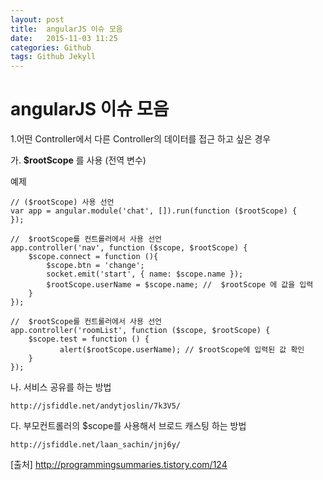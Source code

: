 ```yaml
---
layout: post
title:  angularJS 이슈 모음
date:   2015-11-03 11:25
categories: Github
tags: Github Jekyll
---
```



# angularJS 이슈 모음

1.어떤 Controller에서 다른 Controller의 데이터를 접근 하고 싶은 경우 

가. **$rootScope** 를 사용 (전역 변수)
    
예제 
    
    // ($rootScope) 사용 선언 
    var app = angular.module('chat', []).run(function ($rootScope) {
    });
    
    //  $rootScope를 컨트롤러에서 사용 선언 
    app.controller('nav', function ($scope, $rootScope) {
        $scope.connect = function (){
            $scope.btn = 'change';
            socket.emit('start', { name: $scope.name });
            $rootScope.userName = $scope.name; //  $rootScope 에 값을 입력 
        }
    });

    //  $rootScope를 컨트롤러에서 사용 선언 
    app.controller('roomList', function ($scope, $rootScope) {
        $scope.test = function () {
               alert($rootScope.userName); // $rootScope에 입력된 값 확인 
        }
    });

	
나. 서비스 공유를 하는 방법
	
	http://jsfiddle.net/andytjoslin/7k3V5/
	
다. 부모컨트롤러의 $scope를 사용해서 브로드 캐스팅 하는 방법

	http://jsfiddle.net/laan_sachin/jnj6y/	
	
[출처]	 http://programmingsummaries.tistory.com/124
	
	
